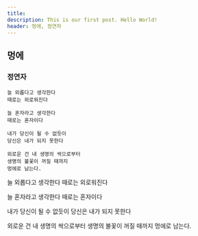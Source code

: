 ```yaml
---
title: 
description: This is our first post. Hello World!
header: 멍에, 정연자
---
```


## 멍에

### 정연자

```
늘 외롭다고 생각한다
때로는 외로워진다

늘 혼자라고 생각한다
때로는 혼자이다

내가 당신이 될 수 없듯이
당신은 내가 되지 못한다

외로운 건 내 생명의 싹으로부터
생명의 불꽃이 꺼질 때까지
멍에로 남는다.
```

늘 외롭다고 생각한다
때로는 외로워진다

늘 혼자라고 생각한다
때로는 혼자이다

내가 당신이 될 수 없듯이
당신은 내가 되지 못한다

외로운 건 내 생명의 싹으로부터
생명의 불꽃이 꺼질 때까지
멍에로 남는다.

